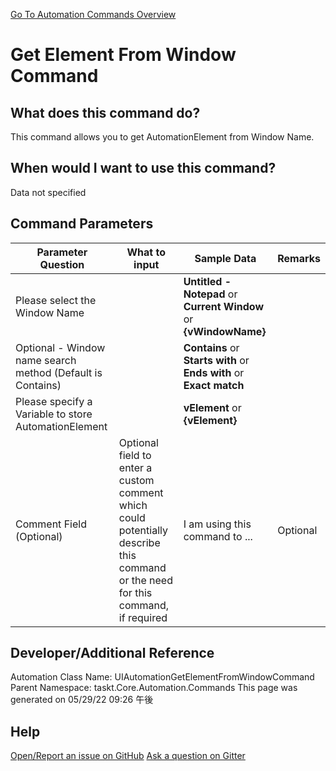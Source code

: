 <!--TITLE: Get Element From Window Command -->
<!-- SUBTITLE: a command in the UIAutomation Commands group. -->
[Go To Automation Commands Overview](/automation-commands.md)


# Get Element From Window Command


## What does this command do?
This command allows you to get AutomationElement from Window Name.


## When would I want to use this command?
Data not specified


## Command Parameters
| Parameter Question   	| What to input  	|  Sample Data 	| Remarks  	|
| ---                    | ---               | ---           | ---       |
|Please select the Window Name||**Untitled - Notepad** or **Current Window** or **{vWindowName}**||
|Optional - Window name search method (Default is Contains)||**Contains** or **Starts with** or **Ends with** or **Exact match**||
|Please specify a Variable to store AutomationElement||**vElement** or **{vElement}**||
|Comment Field (Optional)|Optional field to enter a custom comment which could potentially describe this command or the need for this command, if required|I am using this command to ...|Optional|










## Developer/Additional Reference
Automation Class Name: UIAutomationGetElementFromWindowCommand
Parent Namespace: taskt.Core.Automation.Commands
This page was generated on 05/29/22 09:26 午後


## Help
[Open/Report an issue on GitHub](https://github.com/saucepleez/taskt/issues/new)
[Ask a question on Gitter](https://gitter.im/taskt-rpa/Lobby)
